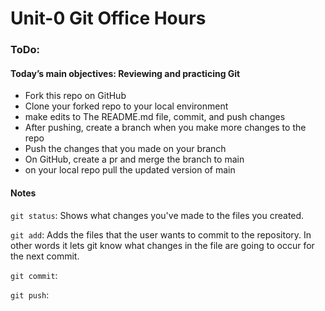 # Unit-0 Git Office Hours

### ToDo: 
#### Today’s main objectives: Reviewing and practicing Git
- Fork this repo on GitHub
- Clone your forked repo to your local environment 
- make edits to The README.md file, commit, and push changes
- After pushing, create a branch when you make more changes to the repo 
- Push the changes that you made on your branch 
- On GitHub, create a pr and merge the branch to main 
- on your local repo pull the updated version of main

#### Notes 

`git status`: Shows what changes you've made to the files you created.

`git add`: Adds the files that the user wants to commit to the repository. In other words it lets git know what changes in the file are going to occur for the next commit.

`git commit`: 

`git push`:  








